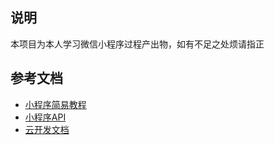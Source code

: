 ## 说明

本项目为本人学习微信小程序过程产出物，如有不足之处烦请指正

## 参考文档

- [小程序简易教程](https://developers.weixin.qq.com/miniprogram/dev/)
- [小程序API](https://developers.weixin.qq.com/miniprogram/dev/api/)
- [云开发文档](https://developers.weixin.qq.com/miniprogram/dev/wxcloud/basis/getting-started.html)

